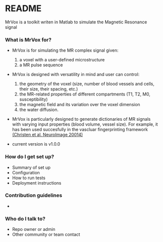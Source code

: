 # README #

MrVox is a toolkit writen in Matlab to simulate the Magnetic Resonance 
signal


### What is MrVox for? ###

* MrVox is for simulating the MR complex signal given:

    1. a voxel with a user-defined microstructure
    2. a MR pulse sequence


* MrVox is designed with versatility in mind and user can control:

    1. the geometry of the voxel (size, number of blood vessels and cells, their size, their spacing, etc.)
    2. the MR-related properties of different compartments (T1, T2, M0, susceptibility)
    3. the magnetic field and its variation over the voxel dimension
    4. the water diffusion.
 
* MrVox is particularly designed to generate dictionaries of MR signals with varying input properties (blood volume, vessel size). For example, it has been used succesfully in the vascluar fingerprinting framework [(Christen et al. NeuroImage 20014)](http://www.sciencedirect.com/science/article/pii/S1053811913012019)

* current version is v1.0.0

### How do I get set up? ###

* Summary of set up
* Configuration
* How to run tests
* Deployment instructions

### Contribution guidelines ###

* 

### Who do I talk to? ###

* Repo owner or admin
* Other community or team contact
